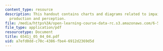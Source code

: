 ```yaml
---
content_type: resource
description: This handout contains charts and diagrams related to impaired speech
  production and perception.
file: /media/https%3A/open-learning-course-data-rc.s3.amazonaws.com/6-541j-speech-communication-spring-2004/a7efd0ddc70c4386fbe46912d2369d5d_6541j_05_04_04.pdf
file_type: application/pdf
resourcetype: Document
title: 6541j_05_04_04.pdf
uid: a7efd0dd-c70c-4386-fbe4-6912d2369d5d
---
```

